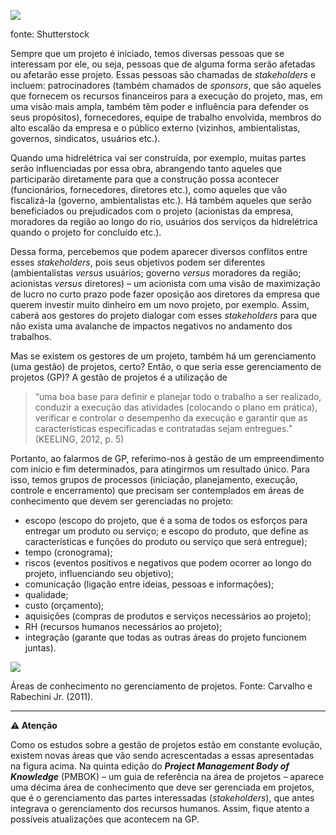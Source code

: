 [![](https://ampli-images.s3.amazonaws.com/production/24d60d84-0d93-44b2-87d0-ad073f6913db/original)](https://ampli-images.s3.amazonaws.com/production/24d60d84-0d93-44b2-87d0-ad073f6913db/original)

fonte: Shutterstock

Sempre que um projeto é iniciado, temos diversas pessoas que se interessam por ele, ou seja, pessoas que de alguma forma serão afetadas ou afetarão esse projeto. Essas pessoas são chamadas de _stakeholders_ e incluem: patrocinadores (também chamados de _sponsors_, que são aqueles que fornecem os recursos financeiros para a execução do projeto, mas, em uma visão mais ampla, também têm poder e influência para defender os seus propósitos), fornecedores, equipe de trabalho envolvida, membros do alto escalão da empresa e o público externo (vizinhos, ambientalistas, governos, sindicatos, usuários etc.).

Quando uma hidrelétrica vai ser construída, por exemplo, muitas partes serão influenciadas por essa obra, abrangendo tanto aqueles que participarão diretamente para que a construção possa acontecer (funcionários, fornecedores, diretores etc.), como aqueles que vão fiscalizá-la (governo, ambientalistas etc.). Há também aqueles que serão beneficiados ou prejudicados com o projeto (acionistas da empresa, moradores da região ao longo do rio, usuários dos serviços da hidrelétrica quando o projeto for concluído etc.).

Dessa forma, percebemos que podem aparecer diversos conflitos entre esses _stakeholders_, pois seus objetivos podem ser diferentes (ambientalistas _versus_ usuários; governo _versus_ moradores da região; acionistas _versus_ diretores) – um acionista com uma visão de maximização de lucro no curto prazo pode fazer oposição aos diretores da empresa que querem investir muito dinheiro em um novo projeto, por exemplo. Assim, caberá aos gestores do projeto dialogar com esses _stakeholders_ para que não exista uma avalanche de impactos negativos no andamento dos trabalhos.

Mas se existem os gestores de um projeto, também há um gerenciamento (uma gestão) de projetos, certo? Então, o que seria esse gerenciamento de projetos (GP)? A gestão de projetos é a utilização de

> “uma boa base para definir e planejar todo o trabalho a ser realizado, conduzir a execução das atividades (colocando o plano em prática), verificar e controlar o desempenho da execução e garantir que as características especificadas e contratadas sejam entregues.” (KEELING, 2012, p. 5)

Portanto, ao falarmos de GP, referimo-nos à gestão de um empreendimento com início e fim determinados, para atingirmos um resultado único. Para isso, temos grupos de processos (iniciação, planejamento, execução, controle e encerramento) que precisam ser contemplados em áreas de conhecimento que devem ser gerenciadas no projeto:

- escopo (escopo do projeto, que é a soma de todos os esforços para entregar um produto ou serviço; e escopo do produto, que define as características e funções do produto ou serviço que será entregue);
- tempo (cronograma);
- riscos (eventos positivos e negativos que podem ocorrer ao longo do projeto, influenciando seu objetivo);
- comunicação (ligação entre ideias, pessoas e informações);
- qualidade;
- custo (orçamento);
- aquisições (compras de produtos e serviços necessários ao projeto);
- RH (recursos humanos necessários ao projeto);
- integração (garante que todas as outras áreas do projeto funcionem juntas).

[![](https://ampli-images.s3.amazonaws.com/production/23db0d3f-4d06-4f04-8dc1-818d0f959265/original)](https://ampli-images.s3.amazonaws.com/production/23db0d3f-4d06-4f04-8dc1-818d0f959265/original)

Áreas de conhecimento no gerenciamento de projetos. Fonte: Carvalho e Rabechini Jr. (2011).

______

**⚠️ Atenção**

Como os estudos sobre a gestão de projetos estão em constante evolução, existem novas áreas que vão sendo acrescentadas a essas apresentadas na figura acima. Na quinta edição do _**Project Management Body of Knowledge**_ (PMBOK) – um guia de referência na área de projetos – aparece uma décima área de conhecimento que deve ser gerenciada em projetos, que é o gerenciamento das partes interessadas (_stakeholders_), que antes integrava o gerenciamento dos recursos humanos. Assim, fique atento a possíveis atualizações que acontecem na GP.